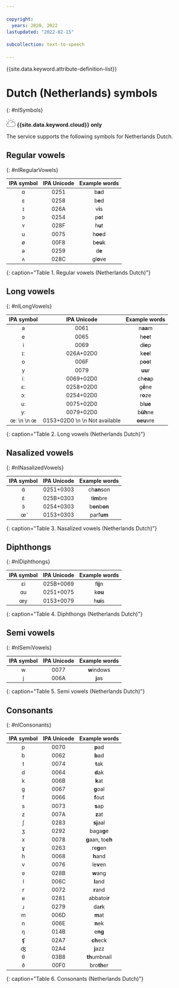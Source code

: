 ```yaml
---

copyright:
  years: 2020, 2022
lastupdated: "2022-02-15"

subcollection: text-to-speech

---
```


{{site.data.keyword.attribute-definition-list}}

# Dutch (Netherlands) symbols
{: #nlSymbols}

![IBM Cloud only](images/ibm-cloud.png) **{{site.data.keyword.cloud}} only**

The service supports the following symbols for Netherlands Dutch.

## Regular vowels
{: #nlRegularVowels}

| IPA symbol | IPA Unicode | Example words |
|:----------:|:-----------:|:-------------:|
| &#593; | 0251 | b**a**d |
| &#603; | 0258 | b**e**d |
| &#618; | 026A | v**i**s |
| &#596; | 0254 | p**o**t |
| &#655; | 028F | h**u**t |
| u | 0075 | h**oe**d |
| &#248; | 00F8 | b**eu**k |
| &#601; | 0259 | d**e** |
| &#652; | 028C | gl**o**ve |
{: caption="Table 1. Regular vowels (Netherlands Dutch)"}

## Long vowels
{: #nlLongVowels}

| IPA symbol | IPA Unicode | Example words |
|:----------:|:-----------:|:-------------:|
| a | 0061 | n**aa**m |
| e | 0065 | h**ee**t |
| i | 0069 | d**ie**p |
| &#618;&#720; | 026A+02D0 | k**ee**l |
| o | 006F | p**oo**t |
| y | 0079 | **uu**r |
| &#105;&#720; | 0069+02D0 | ch**ea**p |
| &#603;&#720; | 0258+02D0 | g**ê**ne |
| &#596;&#720; | 0254+02D0 | r**o**ze |
| &#117;&#720; | 0075+02D0 | bl**ue** |
| &#121;&#720; | 0079+02D0 | b**üh**ne |
| &#339;&#720;  \n   \n &#339; | 0153+02D0  \n   \n Not available | **oeu**vre |
{: caption="Table 2. Long vowels (Netherlands Dutch)"}

## Nasalized vowels
{: #nlNasalizedVowels}

| IPA symbol | IPA Unicode | Example words |
|:----------:|:-----------:|:-------------:|
| &#593;&#771; | 0251+0303 | ch**an**son |
| &#603;&#771; | 025B+0303 | t**im**bre |
| &#596;&#771; | 0254+0303 | b**on**b**on** |
| &#339;&#771; | 0153+0303 | parf**um** |
{: caption="Table 3. Nasalized vowels (Netherlands Dutch)"}

## Diphthongs
{: #nlDiphthongs}

| IPA symbol | IPA Unicode | Example words |
|:----------:|:-----------:|:-------------:|
| &#603;&#105; | 025B+0069 | f**ij**n |
| &#593;&#117; | 0251+0075 | k**ou** |
| &#339;&#121; | 0153+0079 | h**ui**s |
{: caption="Table 4. Diphthongs (Netherlands Dutch)"}

## Semi vowels
{: #nlSemiVowels}

| IPA symbol | IPA Unicode | Example words |
|:----------:|:-----------:|:-------------:|
| w | 0077 | **w**indows |
| j | 006A | **j**as |
{: caption="Table 5. Semi vowels (Netherlands Dutch)"}

## Consonants
{: #nlConsonants}

| IPA symbol | IPA Unicode | Example words |
|:----------:|:-----------:|:-------------:|
| p | 0070 | **p**ad |
| b | 0062 | **b**ad |
| t | 0074 | **t**ak |
| d | 0064 | **d**ak |
| k | 006B | **k**at |
| g | 0067 | **g**oal |
| f | 0066 | **f**out |
| s | 0073 | **s**ap |
| z | 007A | **z**at |
| &#643; | 0283 | **sj**aal |
| &#658; | 0292 | baga**g**e |
| x | 0078 | **g**aan, to**ch** |
| &#611; | 0263 | re**g**en |
| h | 0068 | **h**and |
| v | 0076 | le**v**en |
| &#651; | 028B | **w**ang |
| l | 006C | **l**and |
| r | 0072 | **r**and |
| &#641; | 0281 | abbatoi**r** |
| &#633; | 0279 | da**r**k |
| m | 006D | **m**at |
| n | 006E | **n**ek |
| &#331; | 014B | e**ng** |
| &#679; | 02A7 | **ch**eck |
| &#676; | 02A4 | **j**azz |
| &#952; | 03B8 | **th**umbnail |
| &#240; | 00F0 | bro**th**er |
{: caption="Table 6. Consonants (Netherlands Dutch)"}
